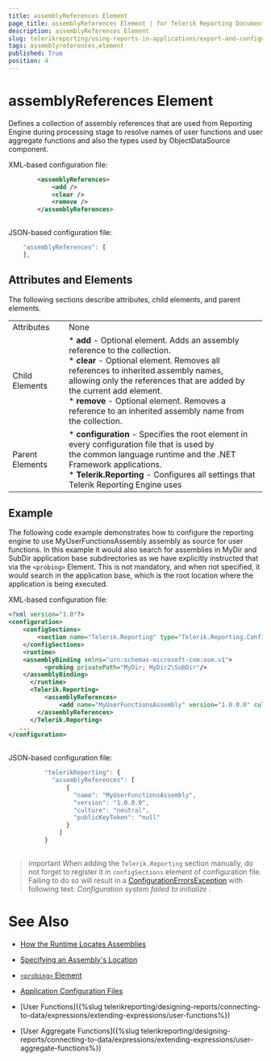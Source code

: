 ```yaml
---
title: assemblyReferences Element
page_title: assemblyReferences Element | for Telerik Reporting Documentation
description: assemblyReferences Element
slug: telerikreporting/using-reports-in-applications/export-and-configure/configure-the-report-engine/assemblyreferences-element
tags: assemblyreferences,element
published: True
position: 4
---
```


# assemblyReferences Element



Defines a collection of assembly references that are used from Reporting Engine during processing stage to
        resolve names of user functions and user aggregate functions and also the types used by ObjectDataSource component.
      

XML-based configuration file:

	
````xml
    	<assemblyReferences>
        	<add />
        	<clear />
        	<remove />
		</assemblyReferences>
		
````



JSON-based configuration file:

	
````js
    "assemblyReferences": [
    ],
````



## Attributes and Elements

The following sections describe attributes, child elements, and parent elements.



|   |   |
| ------ | ------ |
Attributes|None|
|Child Elements|*  __add__ - Optional element. Adds an assembly reference to the collection.<br/>*  __clear__ - Optional element. Removes all references to inherited assembly names,<br/>                  allowing only the references that are added by the current add element.<br/>*  __remove__ - Optional element. Removes a reference to an inherited assembly name from<br/>                  the collection.|
|Parent Elements|*  __configuration__ - Specifies the root element in every configuration file that is used by<br/>                  the common language runtime and the .NET Framework applications.<br/>*  __Telerik.Reporting__ - Configures all settings that Telerik Reporting Engine uses|




## Example

The following code example demonstrates how to configure the reporting engine to use MyUserFunctionsAssembly
          assembly as source for user functions. In this example it would also search for assemblies in MyDir and
          SubDir application base subdirectories as we have explicitly instructed that via the ```<probing>``` Element.
          This is not mandatory, and when not specified, it would search in the application base, which is the root
          location where the application is being executed.
        

XML-based configuration file:

	
````xml
<?xml version="1.0"?>
<configuration>
    <configSections>
        <section name="Telerik.Reporting" type="Telerik.Reporting.Configuration.ReportingConfigurationSection, Telerik.Reporting" allowLocation="true" allowDefinition="Everywhere" />
    </configSections>
    <runtime>
    <assemblyBinding xmlns="urn:schemas-microsoft-com:asm.v1">
    	  <probing privatePath="MyDir; MyDir2\SubDir"/>
    </assemblyBinding>
 	  </runtime>
	  <Telerik.Reporting>
		  <assemblyReferences>
			  <add name="MyUserFunctionsAssembly" version="1.0.0.0" culture="neutral" publicKeyToken ="null" />
    	</assemblyReferences>
 	  </Telerik.Reporting>
   ...
</configuration>
  			
````



JSON-based configuration file:

	
````js
          "telerikReporting": {
            "assemblyReferences": [
                {
                  "name": "MyUserFunctionsAssembly",
                  "version": "1.0.0.0",
                  "culture": "neutral",
                  "publicKeyToken": "null"
                }
              ]
          }
    
````



>important When adding the `Telerik.Reporting` section manually, do not forget to register it in `configSections`            element of configuration file. Failing to do so will result in a            [ConfigurationErrorsException](https://msdn.microsoft.com/en-us/library/system.configuration.configurationerrorsexception(v=vs.110).aspx)            with following text:  *Configuration system failed to initialize* .          


# See Also


 * [How the Runtime Locates Assemblies](https://docs.microsoft.com/en-us/dotnet/framework/deployment/how-the-runtime-locates-assemblies)

 * [Specifying an Assembly's Location](https://docs.microsoft.com/en-us/dotnet/framework/configure-apps/specify-assembly-location)

 * [```<probing>``` Element](https://docs.microsoft.com/en-us/dotnet/framework/configure-apps/file-schema/runtime/probing-element)

 * [Application Configuration Files](http://msdn.microsoft.com/en-us/library/windows/desktop/aa374182(v=vs.85).aspx)

 * [User Functions]({%slug telerikreporting/designing-reports/connecting-to-data/expressions/extending-expressions/user-functions%})

 * [User Aggregate Functions]({%slug telerikreporting/designing-reports/connecting-to-data/expressions/extending-expressions/user-aggregate-functions%})

